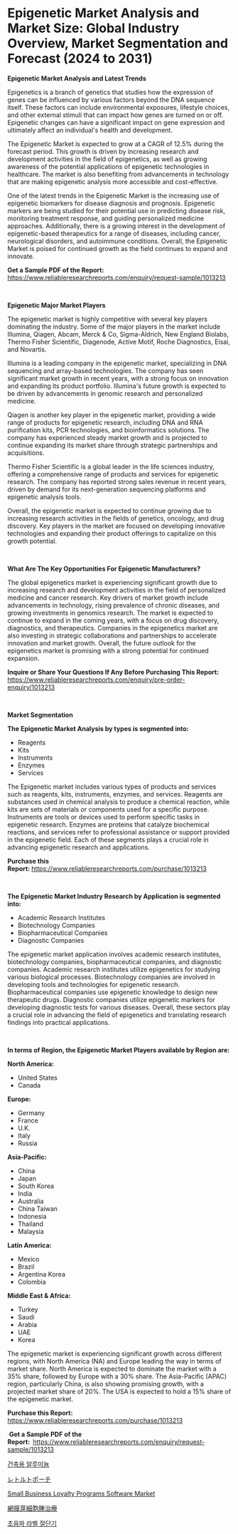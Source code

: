 <p><h1>Epigenetic Market Analysis and Market Size: Global Industry Overview, Market Segmentation and Forecast (2024 to 2031)</h1></p><p><strong>Epigenetic Market Analysis and Latest Trends</strong></p>
<p><p>Epigenetics is a branch of genetics that studies how the expression of genes can be influenced by various factors beyond the DNA sequence itself. These factors can include environmental exposures, lifestyle choices, and other external stimuli that can impact how genes are turned on or off. Epigenetic changes can have a significant impact on gene expression and ultimately affect an individual's health and development.</p><p>The Epigenetic Market is expected to grow at a CAGR of 12.5% during the forecast period. This growth is driven by increasing research and development activities in the field of epigenetics, as well as growing awareness of the potential applications of epigenetic technologies in healthcare. The market is also benefiting from advancements in technology that are making epigenetic analysis more accessible and cost-effective.</p><p>One of the latest trends in the Epigenetic Market is the increasing use of epigenetic biomarkers for disease diagnosis and prognosis. Epigenetic markers are being studied for their potential use in predicting disease risk, monitoring treatment response, and guiding personalized medicine approaches. Additionally, there is a growing interest in the development of epigenetic-based therapeutics for a range of diseases, including cancer, neurological disorders, and autoimmune conditions. Overall, the Epigenetic Market is poised for continued growth as the field continues to expand and innovate.</p></p>
<p><strong>Get a Sample PDF of the Report:&nbsp;</strong> <a href="https://www.reliableresearchreports.com/enquiry/request-sample/1013213">https://www.reliableresearchreports.com/enquiry/request-sample/1013213</a></p>
<p>&nbsp;</p>
<p><strong>Epigenetic Major Market Players</strong></p>
<p><p>The epigenetic market is highly competitive with several key players dominating the industry. Some of the major players in the market include Illumina, Qiagen, Abcam, Merck & Co, Sigma-Aldrich, New England Biolabs, Thermo Fisher Scientific, Diagenode, Active Motif, Roche Diagnostics, Eisai, and Novartis.</p><p>Illumina is a leading company in the epigenetic market, specializing in DNA sequencing and array-based technologies. The company has seen significant market growth in recent years, with a strong focus on innovation and expanding its product portfolio. Illumina's future growth is expected to be driven by advancements in genomic research and personalized medicine.</p><p>Qiagen is another key player in the epigenetic market, providing a wide range of products for epigenetic research, including DNA and RNA purification kits, PCR technologies, and bioinformatics solutions. The company has experienced steady market growth and is projected to continue expanding its market share through strategic partnerships and acquisitions.</p><p>Thermo Fisher Scientific is a global leader in the life sciences industry, offering a comprehensive range of products and services for epigenetic research. The company has reported strong sales revenue in recent years, driven by demand for its next-generation sequencing platforms and epigenetic analysis tools.</p><p>Overall, the epigenetic market is expected to continue growing due to increasing research activities in the fields of genetics, oncology, and drug discovery. Key players in the market are focused on developing innovative technologies and expanding their product offerings to capitalize on this growth potential.</p></p>
<p>&nbsp;</p>
<p><strong>What Are The Key Opportunities For Epigenetic Manufacturers?</strong></p>
<p><p>The global epigenetics market is experiencing significant growth due to increasing research and development activities in the field of personalized medicine and cancer research. Key drivers of market growth include advancements in technology, rising prevalence of chronic diseases, and growing investments in genomics research. The market is expected to continue to expand in the coming years, with a focus on drug discovery, diagnostics, and therapeutics. Companies in the epigenetics market are also investing in strategic collaborations and partnerships to accelerate innovation and market growth. Overall, the future outlook for the epigenetics market is promising with a strong potential for continued expansion.</p></p>
<p><strong>Inquire or Share Your Questions If Any Before Purchasing This Report:</strong> <a href="https://www.reliableresearchreports.com/enquiry/pre-order-enquiry/1013213">https://www.reliableresearchreports.com/enquiry/pre-order-enquiry/1013213</a></p>
<p>&nbsp;</p>
<p><strong>Market Segmentation</strong></p>
<p><strong>The Epigenetic Market Analysis by types is segmented into:</strong></p>
<p><ul><li>Reagents</li><li>Kits</li><li>Instruments</li><li>Enzymes</li><li>Services</li></ul></p>
<p><p>The Epigenetic market includes various types of products and services such as reagents, kits, instruments, enzymes, and services. Reagents are substances used in chemical analysis to produce a chemical reaction, while kits are sets of materials or components used for a specific purpose. Instruments are tools or devices used to perform specific tasks in epigenetic research. Enzymes are proteins that catalyze biochemical reactions, and services refer to professional assistance or support provided in the epigenetic field. Each of these segments plays a crucial role in advancing epigenetic research and applications.</p></p>
<p><strong>Purchase this Report:&nbsp;</strong><a href="https://www.reliableresearchreports.com/purchase/1013213">https://www.reliableresearchreports.com/purchase/1013213</a></p>
<p>&nbsp;</p>
<p><strong>The Epigenetic Market Industry Research by Application is segmented into:</strong></p>
<p><ul><li>Academic Research Institutes</li><li>Biotechnology Companies</li><li>Biopharmaceutical Companies</li><li>Diagnostic Companies</li></ul></p>
<p><p>The epigenetic market application involves academic research institutes, biotechnology companies, biopharmaceutical companies, and diagnostic companies. Academic research institutes utilize epigenetics for studying various biological processes. Biotechnology companies are involved in developing tools and technologies for epigenetic research. Biopharmaceutical companies use epigenetic knowledge to design new therapeutic drugs. Diagnostic companies utilize epigenetic markers for developing diagnostic tests for various diseases. Overall, these sectors play a crucial role in advancing the field of epigenetics and translating research findings into practical applications.</p></p>
<p>&nbsp;</p>
<p><strong>In terms of Region, the Epigenetic Market Players available by Region are:</strong></p>
<p>
    <p> <strong> North America: </strong>
        <ul>
            <li>United States</li>
            <li>Canada</li>
        </ul>
        </p> 
    <p> <strong> Europe: </strong>
        <ul>
            <li>Germany</li>
            <li>France</li>
            <li>U.K.</li>
            <li>Italy</li>
            <li>Russia</li>
        </ul>
        </p> 
    <p> <strong> Asia-Pacific: </strong>
        <ul>
            <li>China</li>
            <li>Japan</li>
            <li>South Korea</li>
            <li>India</li>
            <li>Australia</li>
            <li>China Taiwan</li>
            <li>Indonesia</li>
            <li>Thailand</li>
            <li>Malaysia</li>
        </ul>
        </p> 
    <p> <strong> Latin America: </strong>
        <ul>
            <li>Mexico</li>
            <li>Brazil</li>
            <li>Argentina Korea</li>
            <li>Colombia</li>
        </ul>
        </p> 
    <p> <strong> Middle East & Africa: </strong>
        <ul>
            <li>Turkey</li>
            <li>Saudi</li>
            <li>Arabia</li>
            <li>UAE</li>
            <li>Korea</li>
        </ul>
    </p>
    </p>
<p><p>The epigenetic market is experiencing significant growth across different regions, with North America (NA) and Europe leading the way in terms of market share. North America is expected to dominate the market with a 35% share, followed by Europe with a 30% share. The Asia-Pacific (APAC) region, particularly China, is also showing promising growth, with a projected market share of 20%. The USA is expected to hold a 15% share of the epigenetic market.</p></p>
<p><strong>Purchase this Report: </strong><a href="https://www.reliableresearchreports.com/purchase/1013213">https://www.reliableresearchreports.com/purchase/1013213</a></p>
<p>&nbsp;<strong>Get a Sample PDF of the Report:&nbsp;&nbsp;</strong><a href="https://www.reliableresearchreports.com/enquiry/request-sample/1013213">https://www.reliableresearchreports.com/enquiry/request-sample/1013213</a></p>
<p><strong></strong></p>
<p><p><a href="https://medium.com/@marquezpenistero05eud5zjn/%EA%B1%B4%EC%84%A4-%EC%8B%9C%EC%9E%A5%EC%9A%A9-%EC%95%8C%EB%A3%A8%EB%AF%B8%EB%8A%84%EC%9D%80-%EC%8B%9C%EC%9E%A5-%EC%A0%90%EC%9C%A0%EC%9C%A8-%EC%8B%9C%EC%9E%A5-%ED%8A%B8%EB%A0%8C%EB%93%9C-%EB%B0%8F-%EC%8B%9C%EC%9E%A5-%EC%84%B1%EC%9E%A5%EC%97%90-%EA%B4%80%ED%95%9C-%EC%A0%95%EB%B3%B4%EB%A5%BC-%EC%A0%9C%EA%B3%B5%ED%95%A9%EB%8B%88%EB%8B%A4-d957ad87299b">건축용 알루미늄</a></p><p><a href="https://medium.com/@gagewest1962/%E3%83%AA%E3%83%88%E3%83%BC%E3%83%88%E3%83%91%E3%82%A6%E3%83%81%E5%B8%82%E5%A0%B4%E3%81%AE%E3%82%B5%E3%82%A4%E3%82%BA-cagr-%E3%83%88%E3%83%AC%E3%83%B3%E3%83%89-2024-2030-6e3d9a1a9a7e?postPublishedType=initial">レトルトポーチ</a></p><p><a href="https://github.com/ruddyyedelwadw/Market-Research-Report-List-1/blob/main/small-business-loyalty-programs-software-market.md">Small Business Loyalty Programs Software Market</a></p><p><a href="https://medium.com/@gagewest1962/%E7%B6%B2%E8%86%9C%E8%8A%BD%E7%B4%B0%E8%83%9E%E8%85%AB%E6%B2%BB%E7%99%82%E5%B8%82%E5%A0%B4-2031%E5%B9%B4%E3%81%BE%E3%81%A7%E3%81%AE%E6%88%90%E5%8A%9F%E3%81%99%E3%82%8B%E3%83%93%E3%82%B8%E3%83%8D%E3%82%B9%E6%88%A6%E7%95%A5%E3%81%AE%E9%8D%B5%E3%81%AB%E3%81%AA%E3%82%8B-e883b5a9a3e2?postPublishedType=initial">網膜芽細胞腫治療</a></p><p><a href="https://medium.com/@marquezpenistero05eud5zjn/%EC%B4%88%EC%9D%8C%ED%8C%8C-%EB%9D%BC%EB%B2%A8-%EC%A0%88%EB%8B%A8-%EA%B8%B0%EA%B3%84-%EC%8B%9C%EC%9E%A5-%EB%B3%B4%EA%B3%A0%EC%84%9C%EB%8A%94-%EC%9D%B4-%EC%8B%9C%EC%9E%A5%EC%9D%98-%EC%B5%9C%EC%8B%A0-%ED%8A%B8%EB%A0%8C%EB%93%9C%EC%99%80-%EC%84%B1%EC%9E%A5-%EA%B8%B0%ED%9A%8C%EB%A5%BC-%EB%93%9C%EB%9F%AC%EB%83%85%EB%8B%88%EB%8B%A4-07a8845021ac">초음파 라벨 절단기</a></p></p>